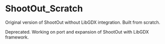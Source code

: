 # ShootOut_Scratch
Original version of ShootOut without LibGDX integration. Built from scratch.

Deprecated. Working on port and expansion of ShootOut with LibGDX framework. 
